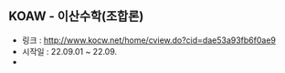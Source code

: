 
##  KOAW - 이산수학(조합론)
 - 링크 :  http://www.kocw.net/home/cview.do?cid=dae53a93fb6f0ae9
 - 시작일 : 22.09.01 ~ 22.09.
 - 




